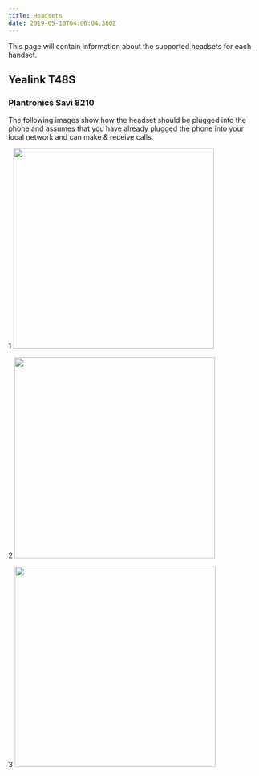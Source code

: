 ```yaml
---
title: Headsets
date: 2019-05-10T04:06:04.360Z
---
```

This page will contain information about the supported headsets for each handset.

## Yealink T48S

### Plantronics Savi 8210

The following images show how the headset should be plugged into the phone and assumes that you have already plugged the phone into your local network and can make & receive calls.

1
<img style="width: 400px; height: auto;" src="/images/yealink-headset-setup1.jpg">

2
<img style="width: 400px; height: auto;" src="/images/yealink-headset-setup3.jpg"> 

3
<img style="width: 400px; height: auto;" src="/images/yealink-headset-setup2.jpg">

